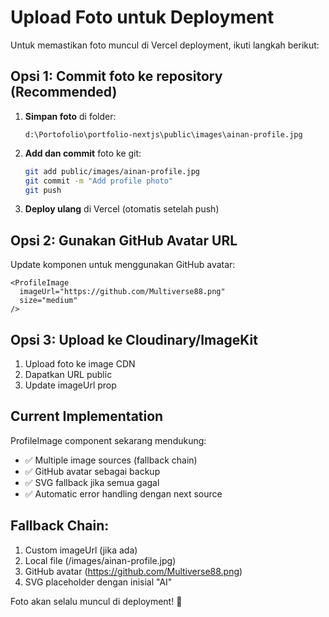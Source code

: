 # Upload Foto untuk Deployment

Untuk memastikan foto muncul di Vercel deployment, ikuti langkah berikut:

## Opsi 1: Commit foto ke repository (Recommended)

1. **Simpan foto** di folder:
   ```
   d:\Portofolio\portfolio-nextjs\public\images\ainan-profile.jpg
   ```

2. **Add dan commit** foto ke git:
   ```bash
   git add public/images/ainan-profile.jpg
   git commit -m "Add profile photo"
   git push
   ```

3. **Deploy ulang** di Vercel (otomatis setelah push)

## Opsi 2: Gunakan GitHub Avatar URL

Update komponen untuk menggunakan GitHub avatar:
```tsx
<ProfileImage 
  imageUrl="https://github.com/Multiverse88.png"
  size="medium" 
/>
```

## Opsi 3: Upload ke Cloudinary/ImageKit

1. Upload foto ke image CDN
2. Dapatkan URL public
3. Update imageUrl prop

## Current Implementation

ProfileImage component sekarang mendukung:
- ✅ Multiple image sources (fallback chain)
- ✅ GitHub avatar sebagai backup
- ✅ SVG fallback jika semua gagal
- ✅ Automatic error handling dengan next source

## Fallback Chain:
1. Custom imageUrl (jika ada)
2. Local file (/images/ainan-profile.jpg)
3. GitHub avatar (https://github.com/Multiverse88.png)
4. SVG placeholder dengan inisial "AI"

Foto akan selalu muncul di deployment! 🎉
